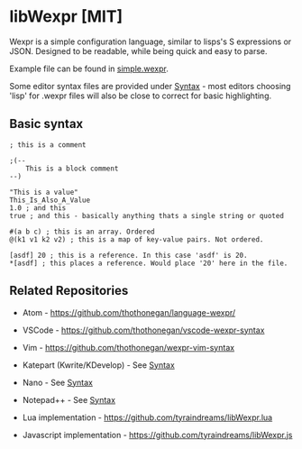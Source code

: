 # libWexpr [MIT]

Wexpr is a simple configuration language, similar to lisps's S expressions or JSON.
Designed to be readable, while being quick and easy to parse.

Example file can be found in [simple.wexpr](https://github.com/thothonegan/libWexpr/blob/master/Examples/simple.wexpr).

Some editor syntax files are provided under [Syntax](https://github.com/thothonegan/libWexpr/blob/master/Syntax/) - most editors choosing 'lisp' for .wexpr files will also be close to correct for basic highlighting.

Basic syntax
--------------------

```
; this is a comment

;(--
	This is a block comment
--)

"This is a value"
This_Is_Also_A_Value
1.0 ; and this
true ; and this - basically anything thats a single string or quoted

#(a b c) ; this is an array. Ordered
@(k1 v1 k2 v2) ; this is a map of key-value pairs. Not ordered.

[asdf] 20 ; this is a reference. In this case 'asdf' is 20.
*[asdf] ; this places a reference. Would place '20' here in the file.
```


Related Repositories
--------------------

- Atom - https://github.com/thothonegan/language-wexpr/
- VSCode - https://github.com/thothonegan/vscode-wexpr-syntax
- Vim - https://github.com/thothonegan/wexpr-vim-syntax
- Katepart (Kwrite/KDevelop) - See [Syntax](https://github.com/thothonegan/libWexpr/blob/master/Syntax/)
- Nano - See [Syntax](https://github.com/thothonegan/libWexpr/blob/master/Syntax/)
- Notepad++ - See [Syntax](https://github.com/thothonegan/libWexpr/blob/master/Syntax/)

- Lua implementation - https://github.com/tyraindreams/libWexpr.lua
- Javascript implementation - https://github.com/tyraindreams/libWexpr.js
